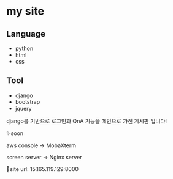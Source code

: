 


# my site



## Language

- python
- html
- css

## Tool

- django
- bootstrap
- jquery

django를 기반으로 로그인과 QnA 기능을 메인으로 가진 게시판 입니다!

✨soon

aws console -> MobaXterm

screen server -> Nginx server

🎊site url:
15.165.119.129:8000

